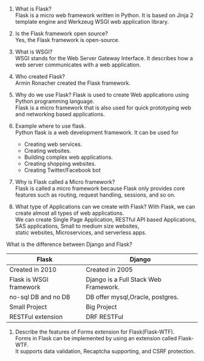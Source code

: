 1. What is Flask?  
Flask is a micro web framework written in Python. It is based on Jinja 2 template engine and Werkzeug WSGI web application library.       
 
1. Is the Flask framework open source?  
Yes, the Flask framework is open-source.   
  
1. What is WSGI?  
WSGI stands for the Web Server Gateway Interface. It describes how a web server communicates with a web application.  
  
1. Who created Flask?  
Armin Ronacher created the Flask framework.  
         
1. Why do we use Flask?
Flask is used to create Web applications using Python programming language.   
Flask is a micro framework that is also used for quick prototyping web and networking based applications.    

1. Example where to use flask.    
Python flask is a web development framework. It can be used for
    * Creating web services.  
    * Creating websites.  
    * Building complex web applications.  
    * Creating shopping websites.  
    * Creating Twitter/Facebook bot  
1. Why is Flask called a Micro framework?    
Flask is called a micro framework because Flask only provides core features such as routing, request handling, sessions, and so on.       
         
1. What type of Applications can we create with Flask?
With Flask, we can create almost all types of web applications.   
We can create Single Page Application, RESTful API based Applications, SAS applications, Small to medium size websites,   
static websites, Microservices, and serverless apps.    

What is the difference between Django and Flask?  
  
|Flask | Django
|---|---|  
Created in 2010 | Created in 2005  
Flask is WSGI framework | Django is a Full Stack Web Framework.   
no-sql DB and no DB | DB offer mysql,Oracle, postgres.   
Small Project | Big Project  
RESTFul extension |DRF RESTFul      

1. Describe the features of Forms extension for Flask(Flask-WTF).   
Forms in Flask can be implemented by using an extension called Flask-WTF.  
It supports data validation, Recaptcha supporting, and CSRF protection.     
      